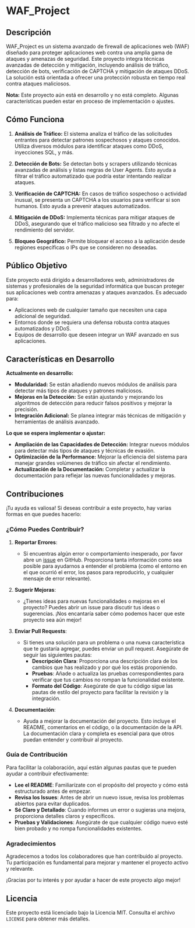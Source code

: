 # WAF_Project

## Descripción

WAF_Project es un sistema avanzado de firewall de aplicaciones web (WAF) diseñado para proteger aplicaciones web contra una amplia gama de ataques y amenazas de seguridad. Este proyecto integra técnicas avanzadas de detección y mitigación, incluyendo análisis de tráfico, detección de bots, verificación de CAPTCHA y mitigación de ataques DDoS. La solución está orientada a ofrecer una protección robusta en tiempo real contra ataques maliciosos.

**Nota:** Este proyecto aún está en desarrollo y no está completo. Algunas características pueden estar en proceso de implementación o ajustes.

## Cómo Funciona

1. **Análisis de Tráfico:** El sistema analiza el tráfico de las solicitudes entrantes para detectar patrones sospechosos y ataques conocidos. Utiliza diversos módulos para identificar ataques como DDoS, inyecciones SQL, y más.

2. **Detección de Bots:** Se detectan bots y scrapers utilizando técnicas avanzadas de análisis y listas negras de User Agents. Esto ayuda a filtrar el tráfico automatizado que podría estar intentando realizar ataques.

3. **Verificación de CAPTCHA:** En casos de tráfico sospechoso o actividad inusual, se presenta un CAPTCHA a los usuarios para verificar si son humanos. Esto ayuda a prevenir ataques automatizados.

4. **Mitigación de DDoS:** Implementa técnicas para mitigar ataques de DDoS, asegurando que el tráfico malicioso sea filtrado y no afecte el rendimiento del servidor.

5. **Bloqueo Geográfico:** Permite bloquear el acceso a la aplicación desde regiones específicas o IPs que se consideren no deseadas.

## Público Objetivo

Este proyecto está dirigido a desarrolladores web, administradores de sistemas y profesionales de la seguridad informática que buscan proteger sus aplicaciones web contra amenazas y ataques avanzados. Es adecuado para:

- Aplicaciones web de cualquier tamaño que necesiten una capa adicional de seguridad.
- Entornos donde se requiera una defensa robusta contra ataques automatizados y DDoS.
- Equipos de desarrollo que deseen integrar un WAF avanzado en sus aplicaciones.

## Características en Desarrollo

**Actualmente en desarrollo:**

- **Modularidad:** Se están añadiendo nuevos módulos de análisis para detectar más tipos de ataques y patrones maliciosos.
- **Mejoras en la Detección:** Se están ajustando y mejorando los algoritmos de detección para reducir falsos positivos y mejorar la precisión.
- **Integración Adicional:** Se planea integrar más técnicas de mitigación y herramientas de análisis avanzado.

**Lo que se espera implementar o ajustar:**

- **Ampliación de las Capacidades de Detección:** Integrar nuevos módulos para detectar más tipos de ataques y técnicas de evasión.
- **Optimización de la Performance:** Mejorar la eficiencia del sistema para manejar grandes volúmenes de tráfico sin afectar el rendimiento.
- **Actualización de la Documentación:** Completar y actualizar la documentación para reflejar las nuevas funcionalidades y mejoras.

## Contribuciones

¡Tu ayuda es valiosa! Si deseas contribuir a este proyecto, hay varias formas en que puedes hacerlo:

### ¿Cómo Puedes Contribuir?

1. **Reportar Errores**:
   - Si encuentras algún error o comportamiento inesperado, por favor abre un [issue](https://github.com/chetiko/WAF-Project/issues) en GitHub. Proporciona tanta información como sea posible para ayudarnos a entender el problema (como el entorno en el que ocurrió el error, los pasos para reproducirlo, y cualquier mensaje de error relevante).

2. **Sugerir Mejoras**:
   - ¿Tienes ideas para nuevas funcionalidades o mejoras en el proyecto? Puedes abrir un issue para discutir tus ideas o sugerencias. ¡Nos encantaría saber cómo podemos hacer que este proyecto sea aún mejor!

3. **Enviar Pull Requests**:
   - Si tienes una solución para un problema o una nueva característica que te gustaría agregar, puedes enviar un pull request. Asegúrate de seguir las siguientes pautas:
     - **Descripción Clara**: Proporciona una descripción clara de los cambios que has realizado y por qué los estás proponiendo.
     - **Pruebas**: Añade o actualiza las pruebas correspondientes para verificar que tus cambios no rompan la funcionalidad existente.
     - **Formato del Código**: Asegúrate de que tu código sigue las pautas de estilo del proyecto para facilitar la revisión y la integración.

4. **Documentación**:
   - Ayuda a mejorar la documentación del proyecto. Esto incluye el README, comentarios en el código, o la documentación de la API. La documentación clara y completa es esencial para que otros puedan entender y contribuir al proyecto.

### Guía de Contribución

Para facilitar la colaboración, aquí están algunas pautas que te pueden ayudar a contribuir efectivamente:

- **Lee el README**: Familiarízate con el propósito del proyecto y cómo está estructurado antes de empezar.
- **Revisa los Issues**: Antes de abrir un nuevo issue, revisa los problemas abiertos para evitar duplicados.
- **Sé Claro y Detallado**: Cuando informes un error o sugieras una mejora, proporciona detalles claros y específicos.
- **Pruebas y Validaciones**: Asegúrate de que cualquier código nuevo esté bien probado y no rompa funcionalidades existentes.

### Agradecimientos

Agradecemos a todos los colaboradores que han contribuido al proyecto. Tu participación es fundamental para mejorar y mantener el proyecto activo y relevante.

¡Gracias por tu interés y por ayudar a hacer de este proyecto algo mejor!

## Licencia

Este proyecto está licenciado bajo la Licencia MIT. Consulta el archivo `LICENSE` para obtener más detalles.


